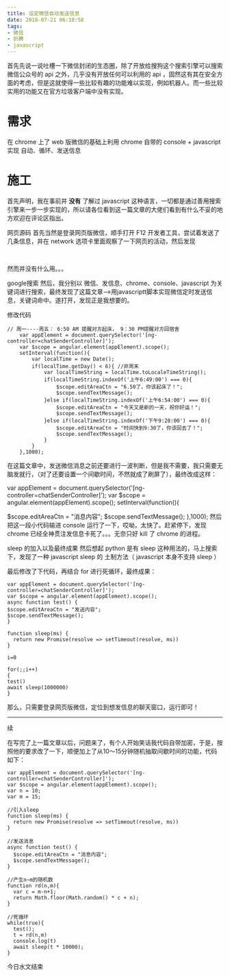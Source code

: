 ```yaml
---
title: 设定微信自动发送信息
date: 2018-07-21 06:10:58
tags:
- 微信
- 折腾
- javascript
---
```


首先先说一说吐槽一下微信封闭的生态圈，除了开放给搜狗这个搜索引擎可以搜索微信公众号的 api 之外，几乎没有开放任何可以利用的 api ，固然这有其在安全方面的考虑，但是这就使得一些比较有趣的功能难以实现，例如机器人。而一些比较实用的功能又在官方垃圾客户端中没有实现。
<!---more--->
# 需求
在 chrome 上了 web 版微信的基础上利用 chrome 自带的 console + javascript 实现 自动、循环、发送信息

# 施工
首先声明，我在事前并 **没有** 了解过 javascript 这种语言，一切都是通过善用搜索引擎来一步一步实现的，所以请各位看到这一篇文章的大佬们看到有什么不妥的地方欢迎在评论区指出。

网页源码
首先当然是登录网页版微信，顺手打开 F12 开发者工具，尝试着发送了几条信息，并在 network 选项卡里面观察了一下网页的活动，然后发现

<pre id="editArea" contenteditable-directive="" mm-paste="" class="flex edit_area ng-isolate-scope ng-pristine ng-valid" contenteditable="true" ng-blur="editAreaBlur($event)" ng-model="editAreaCtn" ng-click="editAreaClick($event)" ng-keyup="editAreaKeyup($event)" ng-keydown="editAreaKeydown($event)"></pre>

然而并没有什么用。。。

google搜索
然后，我分别以 微信、发信息、chrome、console、javascript 为关键词进行搜索，最终发现了这篇文章–>用javascriptt脚本实现微信定时发送信息，关键词命中。遂打开，发现正是我想要的。

修改代码
```
// 周一----周五： 6:50 AM 提醒对方起床， 9：30 PM提醒对方回宿舍
    var appElement = document.querySelector('[ng-controller=chatSenderController]');
    var $scope = angular.element(appElement).scope();
    setInterval(function(){
        var localTime = new Date();
        if(localTime.getDay() < 6){ //非周末
            var localTimeString = localTime.toLocaleTimeString();
            if(localTimeString.indexOf('上午6:49:00') === 0){
                $scope.editAreaCtn = "6.50了，你该起床了！";
                $scope.sendTextMessage();
            }else if(localTimeString.indexOf('上午6:54:00') === 0){
                $scope.editAreaCtn = "今天又是新的一天，祝你好运！";
                $scope.sendTextMessage();
            }else if(localTimeString.indexOf('下午9:28:00') === 0){
                $scope.editAreaCtn = "时间快到9:30了，你该回去了！";
                $scope.sendTextMessage();
            }
        }
    },1000);
```
在这篇文章中，发送微信消息之前还要进行一波判断，但是我不需要，我只需要无脑发就行，（对了还要设置一个间歇时间，不然就成了刷屏了），最终改成这样：

var appElement = document.querySelector('[ng-controller=chatSenderController]');
var $scope = angular.element(appElement).scope();
setInterval(function(){

$scope.editAreaCtn = "消息内容";
$scope.sendTextMessage();
},1000);
然后把这一段小代码输进 console 运行了一下，哎呦，太快了。赶紧停下，发现 chrome 已经全神贯注发信息卡死了。。。无奈只好 kill 了 chrome 的进程。

sleep 的加入以及最终成果
然后想起 python 是有 sleep 这种用法的，马上搜索下，发现了一种 javascript sleep 的
土制方法（ javascript 本身不支持 sleep ）

最后修改了下代码，再结合 for 进行死循环，最终成果：
```
var appElement = document.querySelector('[ng-controller=chatSenderController]');
var $scope = angular.element(appElement).scope();
async function test() {
$scope.editAreaCtn = "发送内容";
$scope.sendTextMessage();
}

function sleep(ms) {
  return new Promise(resolve => setTimeout(resolve, ms))
}

i=0

for(;;i++)
{
test()
await sleep(1000000)
}
```
那么，只需要登录网页版微信，定位到想发信息的聊天窗口，运行即可！

- - -

续

在写完了上一篇文章以后，问题来了，有个人开始笑话我代码自带加密，于是，按照他的要求改了一下，顺便加上了从10～15分钟随机抽取间歇时间的功能，代码如下：

```
var appElement = document.querySelector('[ng-controller=chatSenderController]');
var $scope = angular.element(appElement).scope();
var n = 10;
var m = 15;

//引入sleep
function sleep(ms) {
  return new Promise(resolve => setTimeout(resolve, ms))
}

//发送消息
async function test() {
  $scope.editAreaCtn = "消息内容";
  $scope.sendTextMessage();
}

//产生n~m的随机数
function rd(n,m){
  var c = m-n+1;
  return Math.floor(Math.random() * c + n);
}

//死循环
while(true){
  test();
  t = rd(n,m)
  console.log(t)
  await sleep(t * 10000);
}
```
今日水文结束